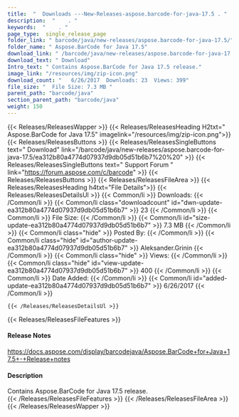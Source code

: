 ```yaml
---
title:  "  Downloads ---New-Releases-aspose.barcode-for-java-17.5 . " 
description:  "    . " 
keywords:  "    . " 
page_type:  single_release_page
folder_link: " barcode/java/new-releases/aspose.barcode-for-java-17.5/"
folder_name: " Aspose.BarCode for Java 17.5"
download_link: " /barcode/java/new-releases/aspose.barcode-for-java-17.5/ea312b80a4774d07937d9db05d51b6b7"
download_text: " Download"
Intro_text: " Contains Aspose.BarCode for Java 17.5 release."
image_link: "/resources/img/zip-icon.png"
download_count: "   6/26/2017  Downloads: 23  Views: 399"
file_size: "  File Size: 7.3 MB "
parent_path: "barcode/java"
section_parent_path: "barcode/java"
weight: 150
---
```


{{< Releases/ReleasesWapper >}}
  {{< Releases/ReleasesHeading H2txt=" Aspose.BarCode for Java 17.5" imagelink="/resources/img/zip-icon.png">}}
  {{< Releases/ReleasesButtons >}}
    {{< Releases/ReleasesSingleButtons text=" Download" link="/barcode/java/new-releases/aspose.barcode-for-java-17.5/ea312b80a4774d07937d9db05d51b6b7%20%20" >}}
    {{< Releases/ReleasesSingleButtons text=" Support Forum " link="https://forum.aspose.com/c/barcode" >}}
  {{< Releases/ReleasesButtons >}}
  {{< Releases/ReleasesFileArea >}}
    {{< Releases/ReleasesHeading h4txt="File Details">}}
    {{< Releases/ReleasesDetailsUl >}}
            {{< Common/li  >}} Downloads: {{< /Common/li >}} 
      {{< Common/li class="downloadcount" id="dwn-update-ea312b80a4774d07937d9db05d51b6b7" >}} 23 {{< /Common/li >}} 
      {{< Common/li  >}} File Size: {{< /Common/li >}} 
      {{< Common/li id="size-update-ea312b80a4774d07937d9db05d51b6b7" >}} 7.3 MB {{< /Common/li >}} 
      {{< Common/li  class="hide" >}} Posted By: {{< /Common/li >}} 
      {{< Common/li class="hide" id="author-update-ea312b80a4774d07937d9db05d51b6b7" >}} Aleksander.Grinin {{< /Common/li >}} 
      {{< Common/li class="hide"  >}} Views: {{< /Common/li >}} 
      {{< Common/li class="hide" id="view-update-ea312b80a4774d07937d9db05d51b6b7" >}} 400 {{< /Common/li >}} 
      {{< Common/li  >}} Date Added: {{< /Common/li >}} 
      {{< Common/li id="added-update-ea312b80a4774d07937d9db05d51b6b7" >}} 6/26/2017 {{< /Common/li >}} 

    {{< /Releases/ReleasesDetailsUl >}}

  {{< Releases/ReleasesFileFeatures >}}
      <h4>Release Notes</h4><div><a href="https://docs.aspose.com/display/barcodejava/Aspose.BarCode+for+Java+17.5+-+Release+notes">https://docs.aspose.com/display/barcodejava/Aspose.BarCode+for+Java+17.5+-+Release+notes</a></div><h4>Description</h4><div class="HTMLDescription">Contains Aspose.BarCode for Java 17.5 release.</div>
  {{< /Releases/ReleasesFileFeatures >}}
 {{< /Releases/ReleasesFileArea >}}
{{< /Releases/ReleasesWapper >}}


